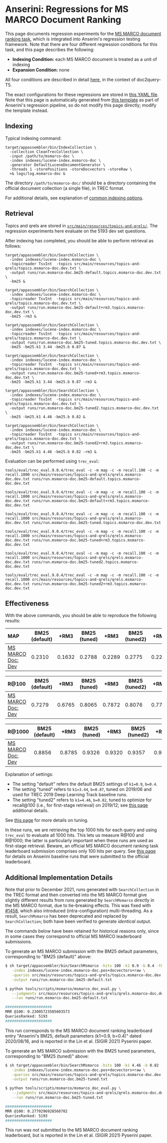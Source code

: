 # Anserini: Regressions for MS MARCO Document Ranking

This page documents regression experiments for the [MS MARCO document ranking task](https://github.com/microsoft/MSMARCO-Document-Ranking), which is integrated into Anserini's regression testing framework.
Note that there are four different regression conditions for this task, and this page describes the following:

+ **Indexing Condition:** each MS MARCO document is treated as a unit of indexing
+ **Expansion Condition:** none

All four conditions are described in detail [here](https://github.com/castorini/docTTTTTquery#reproducing-ms-marco-document-ranking-results-with-anserini), in the context of doc2query-T5.

The exact configurations for these regressions are stored in [this YAML file](../src/main/resources/regression/msmarco-doc.yaml).
Note that this page is automatically generated from [this template](../src/main/resources/docgen/templates/msmarco-doc.template) as part of Anserini's regression pipeline, so do not modify this page directly; modify the template instead.

## Indexing

Typical indexing command:

```
target/appassembler/bin/IndexCollection \
  -collection CleanTrecCollection \
  -input /path/to/msmarco-doc \
  -index indexes/lucene-index.msmarco-doc \
  -generator DefaultLuceneDocumentGenerator \
  -threads 1 -storePositions -storeDocvectors -storeRaw \
  >& logs/log.msmarco-doc &
```

The directory `/path/to/msmarco-doc/` should be a directory containing the official document collection (a single file), in TREC format.

For additional details, see explanation of [common indexing options](common-indexing-options.md).

## Retrieval

Topics and qrels are stored in [`src/main/resources/topics-and-qrels/`](../src/main/resources/topics-and-qrels/).
The regression experiments here evaluate on the 5193 dev set questions.

After indexing has completed, you should be able to perform retrieval as follows:

```
target/appassembler/bin/SearchCollection \
  -index indexes/lucene-index.msmarco-doc \
  -topicreader TsvInt  -topics src/main/resources/topics-and-qrels/topics.msmarco-doc.dev.txt \
  -output runs/run.msmarco-doc.bm25-default.topics.msmarco-doc.dev.txt \
  -bm25 &

target/appassembler/bin/SearchCollection \
  -index indexes/lucene-index.msmarco-doc \
  -topicreader TsvInt  -topics src/main/resources/topics-and-qrels/topics.msmarco-doc.dev.txt \
  -output runs/run.msmarco-doc.bm25-default+rm3.topics.msmarco-doc.dev.txt \
  -bm25 -rm3 &

target/appassembler/bin/SearchCollection \
  -index indexes/lucene-index.msmarco-doc \
  -topicreader TsvInt  -topics src/main/resources/topics-and-qrels/topics.msmarco-doc.dev.txt \
  -output runs/run.msmarco-doc.bm25-tuned.topics.msmarco-doc.dev.txt \
  -bm25 -bm25.k1 3.44 -bm25.b 0.87 &

target/appassembler/bin/SearchCollection \
  -index indexes/lucene-index.msmarco-doc \
  -topicreader TsvInt  -topics src/main/resources/topics-and-qrels/topics.msmarco-doc.dev.txt \
  -output runs/run.msmarco-doc.bm25-tuned+rm3.topics.msmarco-doc.dev.txt \
  -bm25 -bm25.k1 3.44 -bm25.b 0.87 -rm3 &

target/appassembler/bin/SearchCollection \
  -index indexes/lucene-index.msmarco-doc \
  -topicreader TsvInt  -topics src/main/resources/topics-and-qrels/topics.msmarco-doc.dev.txt \
  -output runs/run.msmarco-doc.bm25-tuned2.topics.msmarco-doc.dev.txt \
  -bm25 -bm25.k1 4.46 -bm25.b 0.82 &

target/appassembler/bin/SearchCollection \
  -index indexes/lucene-index.msmarco-doc \
  -topicreader TsvInt  -topics src/main/resources/topics-and-qrels/topics.msmarco-doc.dev.txt \
  -output runs/run.msmarco-doc.bm25-tuned2+rm3.topics.msmarco-doc.dev.txt \
  -bm25 -bm25.k1 4.46 -bm25.b 0.82 -rm3 &
```

Evaluation can be performed using `trec_eval`:

```
tools/eval/trec_eval.9.0.4/trec_eval -c -m map -c -m recall.100 -c -m recall.1000 src/main/resources/topics-and-qrels/qrels.msmarco-doc.dev.txt runs/run.msmarco-doc.bm25-default.topics.msmarco-doc.dev.txt

tools/eval/trec_eval.9.0.4/trec_eval -c -m map -c -m recall.100 -c -m recall.1000 src/main/resources/topics-and-qrels/qrels.msmarco-doc.dev.txt runs/run.msmarco-doc.bm25-default+rm3.topics.msmarco-doc.dev.txt

tools/eval/trec_eval.9.0.4/trec_eval -c -m map -c -m recall.100 -c -m recall.1000 src/main/resources/topics-and-qrels/qrels.msmarco-doc.dev.txt runs/run.msmarco-doc.bm25-tuned.topics.msmarco-doc.dev.txt

tools/eval/trec_eval.9.0.4/trec_eval -c -m map -c -m recall.100 -c -m recall.1000 src/main/resources/topics-and-qrels/qrels.msmarco-doc.dev.txt runs/run.msmarco-doc.bm25-tuned+rm3.topics.msmarco-doc.dev.txt

tools/eval/trec_eval.9.0.4/trec_eval -c -m map -c -m recall.100 -c -m recall.1000 src/main/resources/topics-and-qrels/qrels.msmarco-doc.dev.txt runs/run.msmarco-doc.bm25-tuned2.topics.msmarco-doc.dev.txt

tools/eval/trec_eval.9.0.4/trec_eval -c -m map -c -m recall.100 -c -m recall.1000 src/main/resources/topics-and-qrels/qrels.msmarco-doc.dev.txt runs/run.msmarco-doc.bm25-tuned2+rm3.topics.msmarco-doc.dev.txt
```

## Effectiveness

With the above commands, you should be able to reproduce the following results:

MAP                                     | BM25 (default)| +RM3      | BM25 (tuned)| +RM3      | BM25 (tuned2)| +RM3      |
:---------------------------------------|-----------|-----------|-----------|-----------|-----------|-----------|
[MS MARCO Doc: Dev](https://github.com/microsoft/MSMARCO-Document-Ranking)| 0.2310    | 0.1632    | 0.2788    | 0.2289    | 0.2775    | 0.2238    |


R@100                                   | BM25 (default)| +RM3      | BM25 (tuned)| +RM3      | BM25 (tuned2)| +RM3      |
:---------------------------------------|-----------|-----------|-----------|-----------|-----------|-----------|
[MS MARCO Doc: Dev](https://github.com/microsoft/MSMARCO-Document-Ranking)| 0.7279    | 0.6765    | 0.8065    | 0.7872    | 0.8076    | 0.7789    |


R@1000                                  | BM25 (default)| +RM3      | BM25 (tuned)| +RM3      | BM25 (tuned2)| +RM3      |
:---------------------------------------|-----------|-----------|-----------|-----------|-----------|-----------|
[MS MARCO Doc: Dev](https://github.com/microsoft/MSMARCO-Document-Ranking)| 0.8856    | 0.8785    | 0.9326    | 0.9320    | 0.9357    | 0.9307    |

Explanation of settings:

+ The setting "default" refers the default BM25 settings of `k1=0.9`, `b=0.4`.
+ The setting "tuned" refers to `k1=3.44`, `b=0.87`, tuned on 2019/06 and used for TREC 2019 Deep Learning Track baseline runs.
+ The setting "tuned2" refers to `k1=4.46`, `b=0.82`, tuned to optimize for recall@100 (i.e., for first-stage retrieval) on 2019/12; see [this page](experiments-msmarco-doc.md) additional details.

See [this page](experiments-msmarco-doc.md) for more details on tuning.

In these runs, we are retrieving the top 1000 hits for each query and using `trec_eval` to evaluate all 1000 hits.
This lets us measure R@100 and R@1000; the latter is particularly important when these runs are used as first-stage retrieval.
Beware, an official MS MARCO document ranking task leaderboard submission comprises only 100 hits per query.
See [this page](experiments-msmarco-doc-leaderboard.md) for details on Anserini baseline runs that were submitted to the official leaderboard.

## Additional Implementation Details

Note that prior to December 2021, runs generated with `SearchCollection` in the TREC format and then converted into the MS MARCO format give slightly different results from runs generated by `SearchMsmarco` directly in the MS MARCO format, due to tie-breaking effects.
This was fixed with [#1458](https://github.com/castorini/anserini/issues/1458), which also introduced (intra-configuration) multi-threading.
As a result, `SearchMsmarco` has been deprecated and replaced by `SearchCollection`; both have been verified to generate _identical_ output.

The commands below have been retained for historical reasons only, since in some cases they correspond to official MS MARCO leaderboard submissions.

To generate an MS MARCO submission with the BM25 default parameters, corresponding to "BM25 (default)" above:

```bash
$ sh target/appassembler/bin/SearchMsmarco -hits 100 -k1 0.9 -b 0.4 -threads 9 \
   -index indexes/lucene-index.msmarco-doc.pos+docvectors+raw \
   -queries src/main/resources/topics-and-qrels/topics.msmarco-doc.dev.txt \
   -output runs/run.msmarco-doc.bm25-default.txt

$ python tools/scripts/msmarco/msmarco_doc_eval.py \
   --judgments src/main/resources/topics-and-qrels/qrels.msmarco-doc.dev.txt \
   --run runs/run.msmarco-doc.bm25-default.txt

#####################
MRR @100: 0.23005723505603573
QueriesRanked: 5193
#####################
```

This run corresponds to the MS MARCO document ranking leaderboard entry "Anserini's BM25, default parameters (k1=0.9, b=0.4)" dated 2020/08/16, and is reported in the Lin et al. (SIGIR 2021) Pyserini paper.

To generate an MS MARCO submission with the BM25 tuned parameters, corresponding to "BM25 (tuned)" above:

```bash
$ sh target/appassembler/bin/SearchMsmarco -hits 100 -k1 4.46 -b 0.82 -threads 9 \
   -index indexes/lucene-index.msmarco-doc.pos+docvectors+raw \
   -queries src/main/resources/topics-and-qrels/topics.msmarco-doc.dev.txt \
   -output runs/run.msmarco-doc.bm25-tuned.txt

$ python tools/scripts/msmarco/msmarco_doc_eval.py \
   --judgments src/main/resources/topics-and-qrels/qrels.msmarco-doc.dev.txt \
   --run runs/run.msmarco-doc.bm25-tuned.txt

#####################
MRR @100: 0.2770296928568702
QueriesRanked: 5193
#####################
```

This run was _not_ submitted to the MS MARCO document ranking leaderboard, but is reported in the Lin et al. (SIGIR 2021) Pyserini paper.
